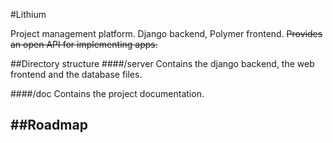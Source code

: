 #Lithium

Project management platform.
Django backend, Polymer frontend.
~~Provides an open API for implementing apps.~~

##Directory structure
####/server
Contains  the django backend, the web frontend and the database files.

####/doc
Contains the project documentation.

##Roadmap
- 